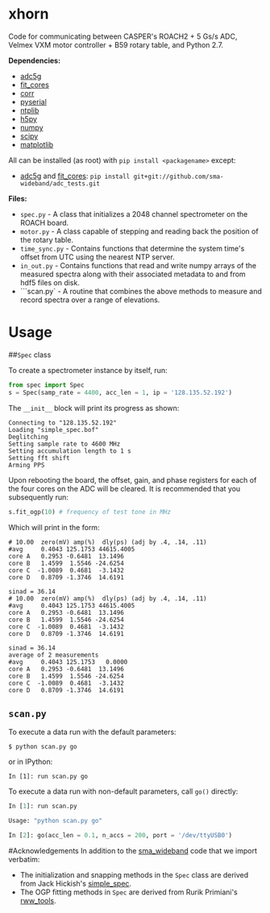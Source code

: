 # xhorn
Code for communicating between CASPER's ROACH2 + 5 Gs/s ADC, Velmex VXM motor controller + B59 rotary table, and Python 2.7.

**Dependencies:**
 * [adc5g]
 * [fit_cores]
 * [corr]
 * [pyserial]
 * [ntplib]
 * [h5py]
 * [numpy]
 * [scipy]
 * [matplotlib]

All can be installed (as root) with ```pip install <packagename>``` except:
 * [adc5g] and [fit_cores]: ```pip install git+git://github.com/sma-wideband/adc_tests.git```

**Files:**
 * `spec.py` - A class that initializes a 2048 channel spectrometer on the ROACH board.
 * `motor.py` - A class capable of stepping and reading back the position of the rotary table.
 * `time_sync.py` - Contains functions that determine the system time's offset from UTC using the nearest NTP server.
 * `in_out.py` - Contains functions that read and write numpy arrays of the measured spectra along with their associated metadata to and from hdf5 files on disk.
 * ```scan.py` - A routine that combines the above methods to measure and record spectra over a range of elevations. 

# Usage

##```Spec``` class

To create a spectrometer instance by itself, run:

```python
from spec import Spec
s = Spec(samp_rate = 4400, acc_len = 1, ip = '128.135.52.192')
```

The `__init__` block will print its progress as shown:

```
Connecting to "128.135.52.192"
Loading "simple_spec.bof"
Deglitching
Setting sample rate to 4600 MHz
Setting accumulation length to 1 s
Setting fft shift
Arming PPS
```

Upon rebooting the board, the offset, gain, and phase registers for each of the four cores on the ADC will be cleared. It is recommended that you subsequently run:

```python
s.fit_ogp(10) # frequency of test tone in MHz
```

Which will print in the form:

```
# 10.00  zero(mV) amp(%)  dly(ps) (adj by .4, .14, .11)
#avg     0.4043 125.1753 44615.4005
core A   0.2953 -0.6481  13.1496
core B   1.4599  1.5546 -24.6254
core C  -1.0089  0.4681  -3.1432
core D   0.8709 -1.3746  14.6191

sinad = 36.14
# 10.00  zero(mV) amp(%)  dly(ps) (adj by .4, .14, .11)
#avg     0.4043 125.1753 44615.4005
core A   0.2953 -0.6481  13.1496
core B   1.4599  1.5546 -24.6254
core C  -1.0089  0.4681  -3.1432
core D   0.8709 -1.3746  14.6191

sinad = 36.14
average of 2 measurements
#avg     0.4043 125.1753   0.0000
core A   0.2953 -0.6481  13.1496
core B   1.4599  1.5546 -24.6254
core C  -1.0089  0.4681  -3.1432
core D   0.8709 -1.3746  14.6191
```


## ```scan.py```
To execute a data run with the default parameters:
```
$ python scan.py go
```
or in IPython:
```
In [1]: run scan.py go
```
To execute a data run with non-default parameters, call ```go()``` directly:
```python
In [1]: run scan.py

Usage: "python scan.py go"

In [2]: go(acc_len = 0.1, n_accs = 200, port = '/dev/ttyUSB0')
```

#Acknowledgements
In addition to the [sma_wideband] code that we import verbatim:
 * The initialization and snapping methods in the ```Spec``` class are derived from Jack Hickish's [simple_spec].
 * The OGP fitting methods in ```Spec``` are derived from Rurik Primiani's [rww_tools].


[adc5g]: <https://github.com/sma-wideband/adc_tests/tree/master/adc5g>
[corr]: <https://github.com/ska-sa/corr>
[pyserial]: <https://github.com/pyserial/pyserial>
[ntplib]: <https://github.com/Tipoca/ntplib>
[h5py]: <https://github.com/h5py/h5py>
[numpy]: <https://github.com/numpy/numpy>
[scipy]: <https://github.com/scipy/scipy>
[matplotlib]: <https://github.com/matplotlib/matplotlib>
[fit_cores]: <https://github.com/sma-wideband/adc_tests/blob/master/fit_cores.py>
[simple_spec]: <https://github.com/jack-h/ami_correlator_sw/blob/master/ami/scripts/simple_spec/spec_init.py>
[rww_tools]: <https://github.com/sma-wideband/adc_tests/blob/master/rww_tools.py>
[sma_wideband]: <https://github.com/sma-wideband>